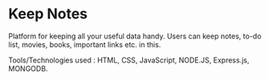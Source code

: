 # Keep Notes

Platform for keeping all your useful data handy. Users can keep notes, to-do list, movies, books,
important links etc. in this.

Tools/Technologies used : HTML, CSS, JavaScript, NODE.JS, Express.js, MONGODB.
